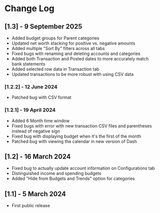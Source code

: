 # Change Log

## [1.3] - 9 September 2025
* Added budget groups for Parent categories
* Updated net worth stacking for positive vs. negative amounts
* Added multiple "Sort By" filters across all tabs
* Fixed bugs with renaming and deleting accounts and categories
* Added both Transaction and Posted dates to more accurately match bank statements
* Added selected row data in Transaction tab
* Updated transactions to be more robust with using CSV data

### [1.2.2] - 12 June 2024
* Patched bug with CSV format 

### [1.2.1] - 19 April 2024
* Added 6 Month time window
* Fixed bugs with error with new transaction CSV files and parentheses instead of negative sign 
* Fixed bug with displaying budget when it's the first of the month
* Patched bug with viewing the calendar in new version of Dash

## [1.2] - 16 March 2024
* Fixed bug to actually update account information on Configurations tab
* Distinguished income and spending budgets
* Added "Hide from Budgets and Trends" option for categories

## [1.1] - 5 March 2024
* First public release